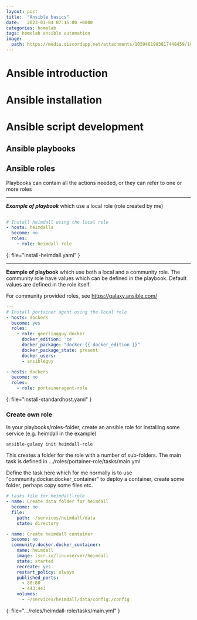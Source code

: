 ```yaml
---
layout: post
title:  "Ansible basics"
date:   2023-01-04 07:15:00 +0000
categories: homelab
tags: homelab ansible automation
image:
  path: https://media.discordapp.net/attachments/1059461993817448459/1060603763544555560/Fredrik999_a_black_flying_machine._machine_is_connected_to_smal_b48b9140-cd17-40fc-b33f-6daa877b6f46.png
---
```


# Ansible introduction
# Ansible installation
# Ansible script development
## Ansible playbooks
## Ansible roles
Playbooks can contain all the actions needed, or they can refer to one or more roles

---
***Example of playbook***
which use a local role (role created by me)
```yaml
---
# Install heimdall using the local role
- hosts: heimdalls
  become: no
  roles:
    - role: heimdall-role
```
{: file="install-heimdall.yaml" }

---
**Example of playbook** 
which use both a local and a community role. The community role have values which can be defined in the playbook. Default values are defined in the role itself.

For community provided roles, see https://galaxy.ansible.com/

```yaml
---
# Install portainer agent using the local role
- hosts: dockers
  become: yes
  roles:
    - role: geerlingguy.docker
      docker_edition: 'ce'
      docker_package: "docker-{{ docker_edition }}"
      docker_package_state: present
      docker_users:
      - ansibleguy

- hosts: dockers
  become: no
  roles:
    - role: portaineragent-role
```
{: file="install-standardhost.yaml" }


### Create own role
In your playbooks/roles-folder, create an ansible role for installing some service (e.g. heimdall in the example)
```shell
ansible-galaxy init heimdall-role
```
This creates a folder for the role with a number of sub-folders.
The main task is defined in .../roles/portainer-role/tasks/main.yml

Define the task here which for me normally is to use "community.docker.docker_container" to deploy a container, create some folder, perhaps copy some files etc.

```yaml
# tasks file for heimdall-role
- name: Create data folder for heimdall
  become: no
  file:
    path: ~/services/heimdall/data
    state: directory

- name: Create heimdall container
  become: no
  community.docker.docker_container: 
    name: heimdall
    image: lscr.io/linuxserver/heimdall
    state: started
    recreate: yes
    restart_policy: always
    published_ports:
      - 80:80
      - 443:443
    volumes:
      - ~/services/heimdall/data/config:/config
```
{: file=".../roles/heimdall-role/tasks/main.yml" }
